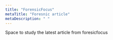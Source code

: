 ```yaml
---
title: "ForensicFocus"
metaTitle: "Foresnic article"
metaDescription: " "
---
```


Space to study the latest article from foresicfocus 